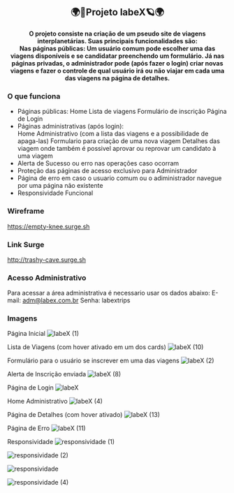 <h2 align="center">🌍🚀Projeto labeX🪐🌍</h2>

<h4 align="center">O projeto consiste na criação de um pseudo site de viagens interplanetárias. Suas principais funcionalidades são: <br/>
Nas páginas públicas: Um usuário comum pode escolher uma das viagens disponíveis e se candidatar preenchendo um formulário. Já nas páginas privadas, o administrador pode (após fazer o login) criar novas viagens e fazer o controle de qual usuário irá ou não viajar em cada uma das viagens na página de detalhes.</h4>

### O que funciona
- Páginas públicas:
Home 
Lista de viagens
Formulário de inscrição
Página de Login
- Páginas administrativas (após login):  
Home Administrativo (com a lista das viagens e a possibilidade de apaga-las)
Formulario para criação de uma nova viagem 
Detalhes das viagem onde também é possivel aprovar ou reprovar um candidato à uma viagem
- Alerta de Sucesso ou erro nas operações caso ocorram
- Proteção das páginas de acesso exclusivo para Administrador
- Página de erro em caso o usuario comum ou o adiministrador navegue por uma página não existente
- Responsividade Funcional

### Wireframe 
https://empty-knee.surge.sh
### Link Surge
http://trashy-cave.surge.sh
### Acesso Administrativo
Para acessar a área administrativa é necessario usar os dados abaixo:
E-mail: adm@labex.com.br
Senha: labextrips

### Imagens
Página Inicial
![labeX (1)](https://user-images.githubusercontent.com/104591781/179373926-7f51eddd-8b72-453a-98d2-16913dbc1e5b.jpeg)

Lista de Viagens (com hover ativado em um dos cards)
![labeX (10)](https://user-images.githubusercontent.com/104591781/179373948-4806dbe6-d670-408f-add2-07722239285c.jpeg)

Formulário para o usuário se inscrever em uma das viagens
![labeX (2)](https://user-images.githubusercontent.com/104591781/179373989-a2217499-6352-4d7c-856b-397f986b5bcc.jpeg)

Alerta de Inscrição enviada
![labeX (8)](https://user-images.githubusercontent.com/104591781/179374045-7882bf5e-41b0-45f3-8a8d-43e1e0c64f2e.jpeg)

Página de Login
![labeX](https://user-images.githubusercontent.com/104591781/179374844-442f0208-4da2-411f-b9d6-d79d72b469b2.jpeg)

Home Administrativo
![labeX (4)](https://user-images.githubusercontent.com/104591781/179374122-18a69f44-c1bc-41bf-952b-b2375840c5ce.jpeg)

Página de Detalhes (com hover ativado)
![labeX (13)](https://user-images.githubusercontent.com/104591781/179374222-a8a222d0-fee6-412b-b85c-a8c959265af8.jpeg)

Página de Erro
![labeX (11)](https://user-images.githubusercontent.com/104591781/179374241-a97b7a45-7340-44ed-b0cf-da6ee8bea829.jpeg)

Responsividade
![responsividade (1)](https://user-images.githubusercontent.com/104591781/179374311-dedcb971-e0a6-488b-be57-29ca179ba0f0.jpeg)

![responsividade (2)](https://user-images.githubusercontent.com/104591781/179374316-36381cfe-6ecb-46ec-bc04-1384a056c9b7.jpeg)

![responsividade](https://user-images.githubusercontent.com/104591781/179374855-0779c0e8-e305-47f4-81b5-fb809f8f076e.jpeg)

![responsividade (4)](https://user-images.githubusercontent.com/104591781/179374321-abc2e9c4-f14a-4eeb-93b5-f34da81b50b5.jpeg)
